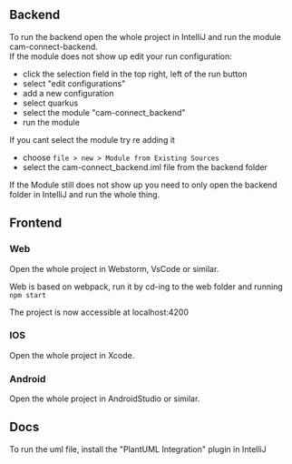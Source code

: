 ## Backend
To run the backend open the whole project in IntelliJ and run the module cam-connect-backend.
\
If the module does not show up  edit your run configuration:
- click the selection field in the top right, left of the run button
- select "edit configurations"
- add a new configuration
- select quarkus
- select the module "cam-connect_backend"
- run the module

If you cant select the module try re adding it 
- choose `file > new > Module from Existing Sources`
- select the cam-connect_backend.iml file from the backend folder

If the Module still does not show up you need to only open the backend folder in IntelliJ and run the whole thing.

## Frontend

### Web
Open the whole project in Webstorm, VsCode or similar.

Web is based on webpack, run it by cd-ing to the web folder and running `npm start`

The project is now accessible at localhost:4200

### IOS
Open the whole project in Xcode.

### Android
Open the whole project in AndroidStudio or similar.

## Docs

To run the uml file, install the "PlantUML Integration" plugin in IntelliJ